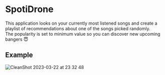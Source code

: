 # SpotiDrone

This application looks on your currently most listened songs and create a playlist of recommendations about one of the songs picked randomly.\
The popularity is set to minimum value so you can discover new upcoming bangers 😇

## Example
![CleanShot 2023-03-22 at 23 32 48](https://user-images.githubusercontent.com/50367862/227053269-c68a901a-c61e-47b2-bfd5-ebf7f80627ba.png)
